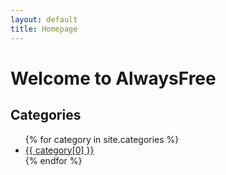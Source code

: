 ```yaml
---
layout: default
title: Homepage
---
```


# Welcome to AlwaysFree

## Categories

<ul>
{% for category in site.categories %}
  <li><a href="/categories/{{ category[0] | replace: " ", "-" }}/">{{ category[0] }}</a></li>
{% endfor %}
</ul>
